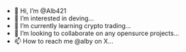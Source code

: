 - 👋 Hi, I’m @Alb421
- 👀 I’m interested in deving...
- 🌱 I’m currently learning crypto trading...
- 💞️ I’m looking to collaborate on any opensurce projects...
- 📫 How to reach me @alby on X...

<!---
Alb421/Alb421 is a ✨ special ✨ repository because its `README.md` (this file) appears on your GitHub profile.
You can click the Preview link to take a look at your changes.
--->
